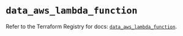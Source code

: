 # `data_aws_lambda_function`

Refer to the Terraform Registry for docs: [`data_aws_lambda_function`](https://registry.terraform.io/providers/hashicorp/aws/6.5.0/docs/data-sources/lambda_function).
